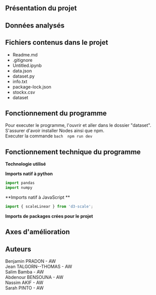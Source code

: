 ## Présentation du projet

## Données analysés

## Fichiers contenus dans le projet
<ul>
    <li>Readme.md</li>
    <li>.gitignore</li>
    <li>Untitled.ipynb</li>
    <li>data.json</li>
    <li>dataset.py</li>
    <li>info.txt</li>
    <li>package-lock.json</li>
    <li>stockx.csv</li>
    <li>dataset</li>
</ul>

## Fonctionnement du programme

Pour executer le programme, l'ouvrir et aller dans le dossier "dataset". <br />
S'assurer d'avoir installer Nodes ainsi que npm. <br />
Executer la commande ```bach  npm run dev ``` 

## Fonctionnement technique du programme

**Technologie utilisé**


**Imports natif à python**

```python
import pandas
import numpy
```

**Imports natif à JavaScript **

```javascript
import { scaleLinear } from 'd3-scale'; 
```

**Imports de packages crées pour le projet** <br>

## Axes d'amélioration

## Auteurs
Benjamin PRADON - AW <br/>
Jean TALGORN--THOMAS - AW <br/>
Salim Bamba - AW <br/>
Abdenour BENSOUNA - AW <br/>
Nassim AKIF - AW  <br/>
Sarah PINTO - AW
